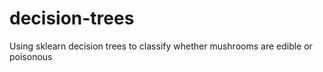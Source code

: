 # decision-trees
Using sklearn decision trees to classify whether mushrooms are edible or poisonous
